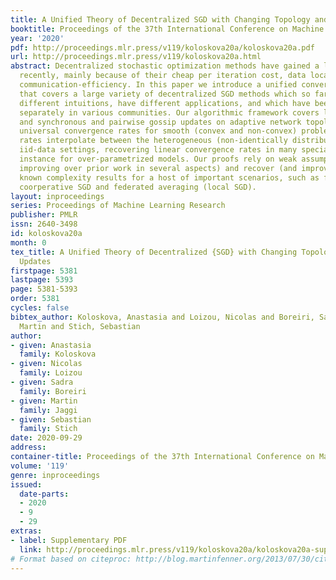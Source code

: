 ```yaml
---
title: A Unified Theory of Decentralized SGD with Changing Topology and Local Updates
booktitle: Proceedings of the 37th International Conference on Machine Learning
year: '2020'
pdf: http://proceedings.mlr.press/v119/koloskova20a/koloskova20a.pdf
url: http://proceedings.mlr.press/v119/koloskova20a.html
abstract: Decentralized stochastic optimization methods have gained a lot of attention
  recently, mainly because of their cheap per iteration cost, data locality, and their
  communication-efficiency. In this paper we introduce a unified convergence analysis
  that covers a large variety of decentralized SGD methods which so far have required
  different intuitions, have different applications, and which have been developed
  separately in various communities. Our algorithmic framework covers local SGD updates
  and synchronous and pairwise gossip updates on adaptive network topology. We derive
  universal convergence rates for smooth (convex and non-convex) problems and the
  rates interpolate between the heterogeneous (non-identically distributed data) and
  iid-data settings, recovering linear convergence rates in many special cases, for
  instance for over-parametrized models. Our proofs rely on weak assumptions (typically
  improving over prior work in several aspects) and recover (and improve) the best
  known complexity results for a host of important scenarios, such as for instance
  coorperative SGD and federated averaging (local SGD).
layout: inproceedings
series: Proceedings of Machine Learning Research
publisher: PMLR
issn: 2640-3498
id: koloskova20a
month: 0
tex_title: A Unified Theory of Decentralized {SGD} with Changing Topology and Local
  Updates
firstpage: 5381
lastpage: 5393
page: 5381-5393
order: 5381
cycles: false
bibtex_author: Koloskova, Anastasia and Loizou, Nicolas and Boreiri, Sadra and Jaggi,
  Martin and Stich, Sebastian
author:
- given: Anastasia
  family: Koloskova
- given: Nicolas
  family: Loizou
- given: Sadra
  family: Boreiri
- given: Martin
  family: Jaggi
- given: Sebastian
  family: Stich
date: 2020-09-29
address: 
container-title: Proceedings of the 37th International Conference on Machine Learning
volume: '119'
genre: inproceedings
issued:
  date-parts:
  - 2020
  - 9
  - 29
extras:
- label: Supplementary PDF
  link: http://proceedings.mlr.press/v119/koloskova20a/koloskova20a-supp.pdf
# Format based on citeproc: http://blog.martinfenner.org/2013/07/30/citeproc-yaml-for-bibliographies/
---
```

